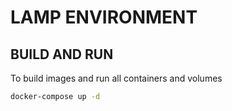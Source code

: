 # LAMP ENVIRONMENT

## BUILD AND RUN

To build images and run all containers and volumes

```sh
docker-compose up -d
```
